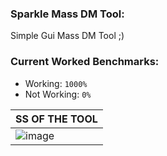 ### Sparkle Mass DM Tool:
Simple Gui Mass DM Tool ;)

### Current Worked Benchmarks:
- Working: `1000%`
- Not Working: `0%`


|SS OF THE TOOL | 
| ------------- | 
| ![image](https://cdn.discordapp.com/attachments/408273027416064001/936430491253481533/unknown.png) |
